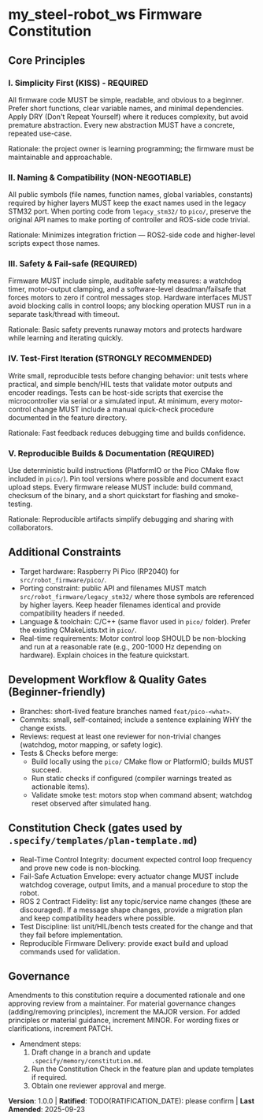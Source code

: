 # my_steel-robot_ws Firmware Constitution

<!--
Sync Impact Report
- Version change: unspecified -> 1.0.0
- Modified principles: (none previously defined) -> Added: Simplicity First; Naming & Compatibility; Safety & Fail-safe; Test-First Iteration; Reproducible Builds & Docs
- Added sections: Additional Constraints (Target hardware & build), Development Workflow (Beginner-focused gates)
# my_steel-robot_ws Firmware Constitution

<!--
Sync Impact Report
- Version change: unspecified -> 1.0.0
- Modified principles: (none previously defined) -> Added: Simplicity First; Naming & Compatibility; Safety & Fail-safe; Test-First Iteration; Reproducible Builds & Docs
- Added sections: Additional Constraints (Target hardware & build), Development Workflow (Beginner-focused gates)
- Templates requiring updates:
  - .specify/templates/plan-template.md ✅ reviewed and aligned with Constitution Check
  - .specify/templates/spec-template.md ✅ reviewed (no mandatory changes)
  - .specify/templates/tasks-template.md ✅ reviewed (no mandatory changes)
- Follow-up TODOs:
  - TODO(RATIFICATION_DATE): Original ratification date unknown — please fill or confirm when ratified.
  - Verify automated checks integrate watchdog and hardware-in-loop tests (listed in Constitution Check) — manual review recommended.
-->

## Core Principles

### I. Simplicity First (KISS) - REQUIRED

All firmware code MUST be simple, readable, and obvious to a beginner. Prefer short functions, clear variable names,
and minimal dependencies. Apply DRY (Don't Repeat Yourself) where it reduces complexity, but avoid premature
abstraction. Every new abstraction MUST have a concrete, repeated use-case.

Rationale: the project owner is learning programming; the firmware must be maintainable and approachable.

### II. Naming & Compatibility (NON-NEGOTIABLE)

All public symbols (file names, function names, global variables, constants) required by higher layers MUST keep
the exact names used in the legacy STM32 port. When porting code from `legacy_stm32/` to `pico/`, preserve
the original API names to make porting of controller and ROS-side code trivial.

Rationale: Minimizes integration friction — ROS2-side code and higher-level scripts expect those names.

### III. Safety & Fail-safe (REQUIRED)

Firmware MUST include simple, auditable safety measures: a watchdog timer, motor-output clamping, and a
software-level deadman/failsafe that forces motors to zero if control messages stop. Hardware interfaces MUST
avoid blocking calls in control loops; any blocking operation MUST run in a separate task/thread with timeout.

Rationale: Basic safety prevents runaway motors and protects hardware while learning and iterating quickly.

### IV. Test-First Iteration (STRONGLY RECOMMENDED)

Write small, reproducible tests before changing behavior: unit tests where practical, and simple bench/HIL tests
that validate motor outputs and encoder readings. Tests can be host-side scripts that exercise the microcontroller
via serial or a simulated input. At minimum, every motor-control change MUST include a manual quick-check procedure
documented in the feature directory.

Rationale: Fast feedback reduces debugging time and builds confidence.

### V. Reproducible Builds & Documentation (REQUIRED)

Use deterministic build instructions (PlatformIO or the Pico CMake flow included in `pico/`). Pin tool versions where
possible and document exact upload steps. Every firmware release MUST include: build command, checksum of the
binary, and a short quickstart for flashing and smoke-testing.

Rationale: Reproducible artifacts simplify debugging and sharing with collaborators.

## Additional Constraints

- Target hardware: Raspberry Pi Pico (RP2040) for `src/robot_firmware/pico/`.
- Porting constraint: public API and filenames MUST match `src/robot_firmware/legacy_stm32/` where those symbols
  are referenced by higher layers. Keep header filenames identical and provide compatibility headers if needed.
- Language & toolchain: C/C++ (same flavor used in `pico/` folder). Prefer the existing CMakeLists.txt in `pico/`.
- Real-time requirements: Motor control loop SHOULD be non-blocking and run at a reasonable rate (e.g., 200-1000 Hz
  depending on hardware). Explain choices in the feature quickstart.

## Development Workflow & Quality Gates (Beginner-friendly)

- Branches: short-lived feature branches named `feat/pico-<what>`.
- Commits: small, self-contained; include a sentence explaining WHY the change exists.
- Reviews: request at least one reviewer for non-trivial changes (watchdog, motor mapping, or safety logic).
- Tests & Checks before merge:
  - Build locally using the `pico/` CMake flow or PlatformIO; builds MUST succeed.
  - Run static checks if configured (compiler warnings treated as actionable items).
  - Validate smoke test: motors stop when command absent; watchdog reset observed after simulated hang.

## Constitution Check (gates used by `.specify/templates/plan-template.md`)

- Real-Time Control Integrity: document expected control loop frequency and prove new code is non-blocking.
- Fail-Safe Actuation Envelope: every actuator change MUST include watchdog coverage, output limits, and a manual
  procedure to stop the robot.
- ROS 2 Contract Fidelity: list any topic/service name changes (these are discouraged). If a message shape changes,
  provide a migration plan and keep compatibility headers where possible.
- Test Discipline: list unit/HIL/bench tests created for the change and that they fail before implementation.
- Reproducible Firmware Delivery: provide exact build and upload commands used for validation.

## Governance

Amendments to this constitution require a documented rationale and one approving review from a maintainer. For
material governance changes (adding/removing principles), increment the MAJOR version. For added principles or
material guidance, increment MINOR. For wording fixes or clarifications, increment PATCH.

- Amendment steps:
  1. Draft change in a branch and update `.specify/memory/constitution.md`.
  2. Run the Constitution Check in the feature plan and update templates if required.
  3. Obtain one reviewer approval and merge.

**Version**: 1.0.0 | **Ratified**: TODO(RATIFICATION_DATE): please confirm | **Last Amended**: 2025-09-23

